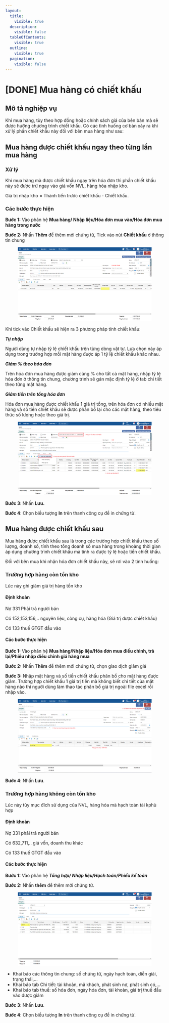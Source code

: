 ```yaml
---
layout:
  title:
    visible: true
  description:
    visible: false
  tableOfContents:
    visible: true
  outline:
    visible: true
  pagination:
    visible: false
---
```


# \[DONE] Mua hàng có chiết khấu

## Mô tả nghiệp vụ

Khi mua hàng, tùy theo hợp đồng hoặc chính sách giá của bên bán mà sẽ được hưởng chương trình chiết khấu. Có các tình huống cơ bản xảy ra khi xử lý phần chiết khấu này đối với bên mua hàng như sau:

## Mua hàng được chiết khấu ngay theo từng lần mua hàng

### Xử lý

Khi mua hàng mà được chiết khấu ngay trên hóa đơn thì phần chiết khấu này sẽ được trừ ngay vào giá vốn NVL, hàng hóa nhập kho.

Giá trị nhập kho = Thành tiền trước chiết khấu - Chiết khấu.

### Các bước thực hiện

**Bước 1:** Vào phân hệ **Mua hàng/ Nhập liệu/Hóa đơn mua vào/Hóa đơn mua hàng trong nước**&#x20;

**Bước 2:** Nhấn T**hêm** để thêm mới chứng từ, Tick vào nút **Chiết khấu** ở thông tin chung

<figure><img src="../../.gitbook/assets/Hóa đơn mua hàng có chiết khấu.png" alt=""><figcaption></figcaption></figure>

Khi tick vào Chiết khấu sẽ hiện ra 3 phương pháp tính chiết khấu:

_**Tự nhập**_

Người dùng tự nhập tỷ lệ chiết khấu trên từng dòng vật tư. Lựa chọn này áp dụng trong trường hợp mỗi mặt hàng được áp 1 tỷ lệ chiết khấu khác nhau.

_**Giảm % theo hóa đơn**_

Trên hóa đơn mua hàng được giảm cùng % cho tất cả mặt hàng, nhập tỷ lệ hóa đơn ở thông tin chung, chương trình sẽ gán mặc định tỷ lệ ở tab chi tiết theo từng mặt hàng.

_**Giảm tiền trên tổng hóa đơn**_

Hóa đơn mua hàng được chiết khấu 1 giá trị tổng, trên hóa đơn có nhiều mặt hàng và số tiền chiết khấu sẽ được phân bổ lại cho các mặt hàng, theo tiêu thức số lượng hoặc theo giá trị.

<figure><img src="../../.gitbook/assets/Hóa đơn mua hàng có chiết khấu 2.png" alt=""><figcaption></figcaption></figure>

**Bước 3**: Nhấn **Lưu.**

**Bước 4**: Chọn biểu tượng **In** trên thanh công cụ để in chứng từ.

## Mua hàng được chiết khấu sau

Mua hàng được chiết khấu sau là trong các trường hợp chiết khấu theo số lượng, doanh số, tính theo tổng doanh số mua hàng trong khoảng thời gian áp dụng chương trình chiết khấu mà tính ra được tỷ lệ hoặc tiền chiết khấu.&#x20;

Đối với bên mua khi nhận hóa đơn chiết khấu này, sẽ rơi vào 2 tình huống:

### Trường hợp hàng còn tồn kho

Lúc này ghi giảm giá trị hàng tồn kho

#### Định khoản

Nợ 331 Phải trả người bán

Có 152,153,156,.. nguyên liệu, công cụ, hàng hóa (Giá trị được chiết khấu)

Có 133 thuế GTGT đầu vào

#### Các bước thực hiện

**Bước 1:** Vào phân hệ **Mua hàng/Nhập liệu/Hóa đơn mua điều chỉnh, trả lại/Phiếu nhập điều chỉnh giá hàng mua**

**Bước 2:** Nhấn T**hêm** để thêm mới chứng từ, chọn giao dịch giảm giá

**Bước 3:** Nhập mặt hàng và số tiền chiết khấu phân bổ cho mặt hàng được giảm. Trường hợp chiết khấu 1 giá trị tiền mà không biết chi tiết của mặt hàng nào thì người dùng làm thao tác phân bổ giá trị ngoài file excel rồi nhập vào.

<figure><img src="../../.gitbook/assets/Hóa đơn mua hàng có chiết khấu 3.png" alt=""><figcaption></figcaption></figure>

**Bước 4**: Nhấn **Lưu**.

### Trường hợp hàng không còn tồn kho

Lúc này tùy mục đích sử dụng của NVL, hàng hóa mà hạch toán tài kphù hợp

#### Định khoản

Nợ 331 phải trả người bán

Có 632,711,.. giá vốn, doanh thu khác

Có 133 thuế GTGT đầu vào

#### Các bước thực hiện

**Bước 1:** Vào phân hệ _**Tổng hợp/ Nhập liệu/Hạch toán/Phiếu kế toán**_

**Bước 2:** Nhấn **thêm** để thêm mới chứng từ.

<figure><img src="../../.gitbook/assets/Hóa đơn mua hàng có chiết khấu 4.png" alt=""><figcaption></figcaption></figure>

* Khai báo các thông tin chung: số chứng từ, ngày hạch toán, diễn giải, trạng thái,…
* Khai báo tab Chi tiết: tài khoản, mã khách, phát sinh nợ, phát sinh có,…
* Khai báo tab thuế: số hóa đơn, ngày hóa đơn, tài khoản, giá trị thuế đầu vào được giảm

**Bước 3**: Nhấn **Lưu**.

**Bước 4**: Chọn biểu tượng **In** trên thanh công cụ để in chứng từ.

